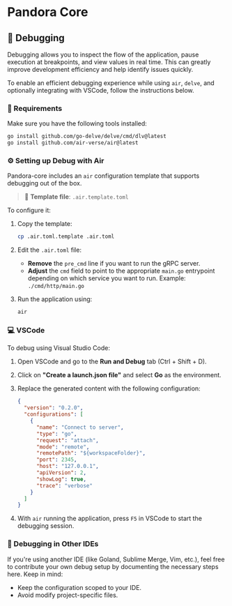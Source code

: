 # Pandora Core

## :bug: Debugging

Debugging allows you to inspect the flow of the application, pause execution at breakpoints, and view values in real time. This can greatly improve development efficiency and help identify issues quickly.

To enable an efficient debugging experience while using `air`, `delve`, and optionally integrating with VSCode, follow the instructions below.

### :brain: Requirements

Make sure you have the following tools installed:

```sh
go install github.com/go-delve/delve/cmd/dlv@latest
go install github.com/air-verse/air@latest
```

### :gear: Setting up Debug with Air

Pandora-core includes an `air` configuration template that supports debugging out of the box.

> :page_facing_up: **Template file**: `.air.template.toml`

To configure it:

1. Copy the template:
   ```sh
   cp .air.toml.template .air.toml
   ```

2. Edit the `.air.toml` file:
   * **Remove** the `pre_cmd` line if you want to run the gRPC server.
   * **Adjust** the `cmd` field to point to the appropriate `main.go` entrypoint depending on which service you want to run. Example: `./cmd/http/main.go`

3. Run the application using:
   ```sh
   air
   ```

### :computer: VSCode

To debug using Visual Studio Code:

1. Open VSCode and go to the **Run and Debug** tab (Ctrl + Shift + D).
2. Click on **"Create a launch.json file"** and select **Go** as the environment.
3. Replace the generated content with the following configuration:

   ```json
   {
     "version": "0.2.0",
     "configurations": [
       {
         "name": "Connect to server",
         "type": "go",
         "request": "attach",
         "mode": "remote",
         "remotePath": "${workspaceFolder}",
         "port": 2345,
         "host": "127.0.0.1",
         "apiVersion": 2,
         "showLog": true,
         "trace": "verbose"
       }
     ]
   }
   ```

4. With `air` running the application, press `F5` in VSCode to start the debugging session.

### :wrench: Debugging in Other IDEs

If you're using another IDE (like Goland, Sublime Merge, Vim, etc.), feel free to contribute your own debug setup by documenting the necessary steps here. Keep in mind:

* Keep the configuration scoped to your IDE.
* Avoid modify project-specific files.
